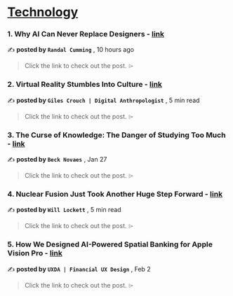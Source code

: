 
<h1><a href=https://medium.com/tag/technology/recommended target="_blank" rel="noopener noreferrer">Technology</a></h1>
<h3>1. Why AI Can Never Replace Designers - <a href=https://medium.com/the-generator/why-ai-can-never-replace-designers-3d1955eda671?source=tag_recommended_feed---------0-84----------technology----------6caabfd8_3f7a_4096_bacc_915f8dedf98b------- target="_blank" rel="noopener noreferrer">link</a></h3>

✍️ **posted by `Randal Cumming`** <date> , 10 hours ago</date>

<blockquote>Click the link to check out the post. ⌲</blockquote>

<h3>2. Virtual Reality Stumbles Into Culture - <a href=https://medium.com/@gilescrouch/virtual-reality-stumbles-into-culture-0c6ffeedbc99?source=tag_recommended_feed---------1-107----------technology----------6caabfd8_3f7a_4096_bacc_915f8dedf98b------- target="_blank" rel="noopener noreferrer">link</a></h3>

✍️ **posted by `Giles Crouch | Digital Anthropologist`** <date> , 5 min read</date>

<blockquote>Click the link to check out the post. ⌲</blockquote>

<h3>3. The Curse of Knowledge: The Danger of Studying Too Much - <a href=https://medium.com/@BeckNovaes/the-curse-of-knowledge-the-danger-of-studying-too-much-2a45070c12d2?source=tag_recommended_feed---------2-85----------technology----------6caabfd8_3f7a_4096_bacc_915f8dedf98b------- target="_blank" rel="noopener noreferrer">link</a></h3>

✍️ **posted by `Beck Novaes`** <date> , Jan 27</date>

<blockquote>Click the link to check out the post. ⌲</blockquote>

<h3>4. Nuclear Fusion Just Took Another Huge Step Forward - <a href=https://medium.com/predict/nuclear-fusion-just-took-another-huge-step-forward-d16bc61baade?source=tag_recommended_feed---------3-84----------technology----------6caabfd8_3f7a_4096_bacc_915f8dedf98b------- target="_blank" rel="noopener noreferrer">link</a></h3>

✍️ **posted by `Will Lockett`** <date> , 5 min read</date>

<blockquote>Click the link to check out the post. ⌲</blockquote>

<h3>5. How We Designed AI-Powered Spatial Banking for Apple Vision Pro - <a href=https://medium.com/muzli-design-inspiration/how-we-designed-ai-powered-spatial-banking-for-apple-vision-pro-ff55f577204d?source=tag_recommended_feed---------4-107----------technology----------6caabfd8_3f7a_4096_bacc_915f8dedf98b------- target="_blank" rel="noopener noreferrer">link</a></h3>

✍️ **posted by `UXDA | Financial UX Design`** <date> , Feb 2</date>

<blockquote>Click the link to check out the post. ⌲</blockquote>


